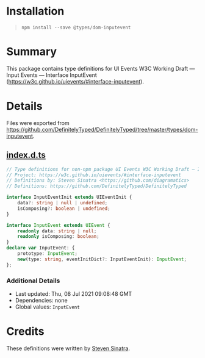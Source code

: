# Installation
> `npm install --save @types/dom-inputevent`

# Summary
This package contains type definitions for UI Events W3C Working Draft — Input Events — Interface InputEvent (https://w3c.github.io/uievents/#interface-inputevent).

# Details
Files were exported from https://github.com/DefinitelyTyped/DefinitelyTyped/tree/master/types/dom-inputevent.
## [index.d.ts](https://github.com/DefinitelyTyped/DefinitelyTyped/tree/master/types/dom-inputevent/index.d.ts)
````ts
// Type definitions for non-npm package UI Events W3C Working Draft — Input Events — Interface InputEvent 1.0
// Project: https://w3c.github.io/uievents/#interface-inputevent
// Definitions by: Steven Sinatra <https://github.com/diagramatics>
// Definitions: https://github.com/DefinitelyTyped/DefinitelyTyped

interface InputEventInit extends UIEventInit {
    data?: string | null | undefined;
    isComposing?: boolean | undefined;
}

interface InputEvent extends UIEvent {
    readonly data: string | null;
    readonly isComposing: boolean;
}
declare var InputEvent: {
    prototype: InputEvent;
    new(type: string, eventInitDict?: InputEventInit): InputEvent;
};

````

### Additional Details
 * Last updated: Thu, 08 Jul 2021 09:08:48 GMT
 * Dependencies: none
 * Global values: `InputEvent`

# Credits
These definitions were written by [Steven Sinatra](https://github.com/diagramatics).
